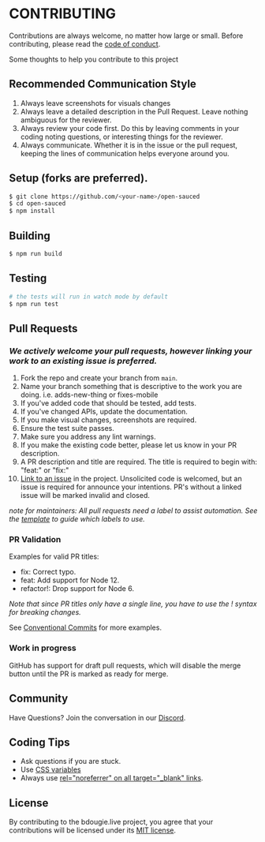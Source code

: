 # CONTRIBUTING

Contributions are always welcome, no matter how large or small. Before contributing,
please read the [code of conduct](CODE_OF_CONDUCT.md).

Some thoughts to help you contribute to this project

## Recommended Communication Style

1. Always leave screenshots for visuals changes
1. Always leave a detailed description in the Pull Request. Leave nothing ambiguous for the reviewer.
1. Always review your code first. Do this by leaving comments in your coding noting questions, or interesting things for the reviewer.
1. Always communicate. Whether it is in the issue or the pull request, keeping the lines of communication helps everyone around you.

## Setup (forks are preferred).

```sh
$ git clone https://github.com/<your-name>/open-sauced
$ cd open-sauced
$ npm install
```

## Building

```sh
$ npm run build
```

## Testing

```sh
# the tests will run in watch mode by default
$ npm run test
```

## Pull Requests

### _We actively welcome your pull requests, however linking your work to an existing issue is preferred._

1. Fork the repo and create your branch from `main`.
1. Name your branch something that is descriptive to the work you are doing. i.e. adds-new-thing or fixes-mobile
1. If you've added code that should be tested, add tests.
1. If you've changed APIs, update the documentation.
1. If you make visual changes, screenshots are required.
1. Ensure the test suite passes.
1. Make sure you address any lint warnings.
1. If you make the existing code better, please let us know in your PR description.
1. A PR description and title are required. The title is required to begin with: "feat:" or "fix:"
1. [Link to an issue](https://help.github.com/en/github/writing-on-github/autolinked-references-and-urls) in the project. Unsolicited code is welcomed, but an issue is required for announce your intentions. PR's without a linked issue will be marked invalid and closed.

*note for maintainers: All pull requests need a label to assist automation. See the [template](https://github.com/open-sauced/open-sauced/blob/HEAD/.github/release-drafter.yml) to guide which labels to use.*

### PR Validation
Examples for valid PR titles:

- fix: Correct typo.
- feat: Add support for Node 12.
- refactor!: Drop support for Node 6.

_Note that since PR titles only have a single line, you have to use the ! syntax for breaking changes._

See [Conventional Commits](https://www.conventionalcommits.org/en/v1.0.0/) for more examples.

### Work in progress
GitHub has support for draft pull requests, which will disable the merge button until the PR is marked as ready for merge.

## Community

Have Questions? Join the conversation in our [Discord](https://discord.gg/gZMKK5q).

## Coding Tips
- Ask questions if you are stuck. 
- Use [CSS variables](https://github.com/open-sauced/open-sauced/blob/HEAD/src/styles/variables.js)
- Always use [rel="noreferrer" on all target="_blank" links](https://web.dev/external-anchors-use-rel-noopener/). 

## License

By contributing to the bdougie.live project, you agree that your contributions will be licensed
under its [MIT license](LICENSE).
